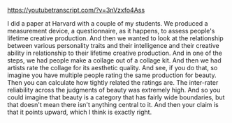 https://youtubetranscript.com/?v=3nVzxfo4Ass

 I did a paper at Harvard with a couple of my students. We produced a measurement device, a questionnaire, as it happens, to assess people's lifetime creative production. And then we wanted to look at the relationship between various personality traits and their intelligence and their creative ability in relationship to their lifetime creative production. And in one of the steps, we had people make a collage out of a collage kit. And then we had artists rate the collage for its aesthetic quality. And see, if you do that, so imagine you have multiple people rating the same production for beauty. Then you can calculate how tightly related the ratings are. The inter-rater reliability across the judgments of beauty was extremely high. And so you could imagine that beauty is a category that has fairly wide boundaries, but that doesn't mean there isn't anything central to it. And then your claim is that it points upward, which I think is exactly right.
